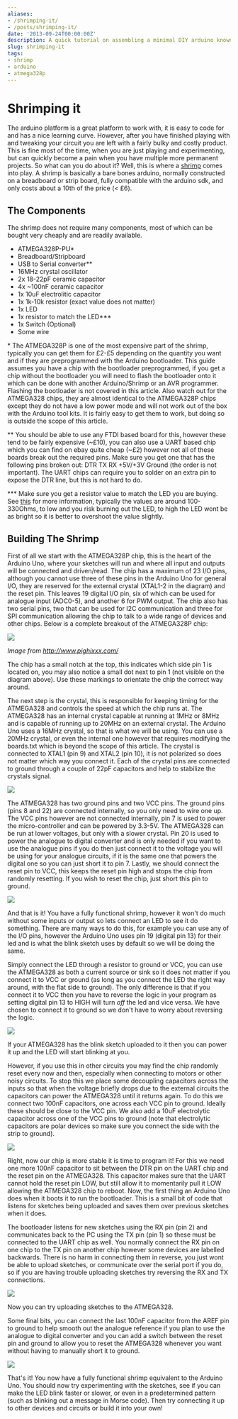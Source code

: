 ```yaml
---
aliases:
- /shrimping-it/
- /posts/shrimping-it/
date: '2013-09-24T00:00:00Z'
description: A quick tutorial on assembling a minimal DIY arduino known as the shrimp.
slug: shrimping-it
tags:
- shrimp
- arduino
- atmega328p
---
```


# Shrimping it

The arduino platform is a great platform to work with, it is easy to code for
and has a nice learning curve. However, after you have finished playing with
and tweaking your circuit you are left with a fairly bulky and costly product.
This is fine most of the time, when you are just playing and experimenting, but
can quickly become a pain when you have multiple more permanent projects. So
what can you do about it? Well, this is where a [shrimp](http://shrimping.it/)
comes into play. A shrimp is basically a bare bones arduino, normally
constructed on a breadboard or strip board, fully compatible with the arduino
sdk, and only costs about a 10th of the price (&lt; £6).

<!--more-->

## The Components

The shrimp does not require many components, most of which can be bought very
cheaply and are readily available.

* ATMEGA328P-PU&#42;
* Breadboard/Stripboard
* USB to Serial converter&#42;&#42;
* 16MHz crystal oscillator
* 2x 18-22pF ceramic capacitor
* 4x ~100nF ceramic capacitor
* 1x 10uF electrolitic capacitor
* 1x 1k-10k resistor (exact value does not matter)
* 1x LED
* 1x resistor to match the LED&#42;&#42;&#42;
* 1x Switch (Optional)
* Some wire

&#42; The ATMEGA328P is one of the most expensive part of the shrimp, typically
you can get them for £2-£5 depending on the quantity you want and if they are
preprogrammed with the Arduino bootloader.  This guide assumes you have a chip
with the bootloader preprogrammed, if you get a chip without the bootloader you
will need to flash the bootloader onto it which can be done with another
Arduino/Shrimp or an AVR programmer. Flashing the bootloader is not covered in
this article. Also watch out for the ATMEGA328 chips, they are almost identical
to the ATMEGA328P chips except they do not have a low power mode and will not
work out of the box with the Arduino tool kits. It is fairly easy to get them
to work, but doing so is outside the scope of this article.

&#42;&#42; You should be able to use any FTDI based board for this, however
these tend to be fairly expensive (~£10), you can also use a UART based chip
which you can find on ebay quite cheap (~£2) however not all of these boards
break out the required pins. Make sure you get one that has the following pins
broken out: DTR TX RX +5V/+3V Ground (the order is not important). The UART
chips can require you to solder on an extra pin to expose the DTR line, but
this is not hard to do.

&#42;&#42;&#42; Make sure you get a resistor value to match the LED you are
buying. See
[this](http://www.instructables.com/id/Choosing-The-Resistor-To-Use-With-LEDs/)
for more information, typically the values are around 100-330Ohms, to low and
you risk burning out the LED, to high the LED wont be as bright so it is better
to overshoot the value slightly.

## Building The Shrimp

First of all we start with the ATMEGA328P chip, this is the heart of the
Arduino Uno, where your sketches will run and where all input and outputs will
be connected and driven/read. The chip has a maximum of 23 I/O pins, although
you cannot use three of these pins in the Arduino Uno for general I/O, they are
reserved for the external crystal (XTAL1-2 in the diagram) and the reset pin.
This leaves 19 digital I/O pin, six of which can be used for analogue input
(ADC0-5), and another 6 for PWM output. The chip also has two serial pins, two
that can be used for I2C communication and three for SPI communication allowing
the chip to talk to a wide range of devices and other chips. Below is a
complete breakout of the ATMEGA328P chip:

![](/blog/shrimping-it/arduino-atmega328.jpg)

*Image from http://www.pighixxx.com/*

The chip has a small notch at the top, this indicates which side pin 1 is
located on, you may also notice a small dot next to pin 1 (not visible on the
diagram above). Use these markings to orientate the chip the correct way
around.

The next step is the crystal, this is responsible for keeping timing for the
ATMEGA328 and controls the speed at which the chip runs at. The ATMEGA328 has
an internal crystal capable at running at 1MHz or 8MHz and is capable of
running up to 20MHz on an external crystal. The Arduino Uno uses a 16MHz
crystal, so that is what we will be using. You can use a 20MHz crystal, or even
the internal one however that requires modifying the boards.txt which is beyond
the scope of this article. The crystal is connected to XTAL1 (pin 9) and XTAL2
(pin 10), it is not polarized so does not matter which way you connect it. Each
of the crystal pins are connected to ground through a couple of 22pF capacitors
and help to stabilize the crystals signal.

![](/blog/shrimping-it/shrimpingit-1.png)

The ATMEGA328 has two ground pins and two VCC pins. The ground pins (pins 8 and
22) are connected internally, so you only need to wire one up. The VCC pins
however are not connected internally, pin 7 is used to power the
micro-controller and can be powered by 3.3-5V. The ATMEGA328 can be run at
lower voltages, but only with a slower crystal. Pin 20 is used to power the
analogue to digital converter and is only needed if you want to use the
analogue pins if you do then just connect it to the voltage you will be using
for your analogue circuits, if it is the same one that powers the digital one
so you can just short it to pin 7. Lastly, we should connect the reset pin to
VCC, this keeps the reset pin high and stops the chip from randomly resetting.
If you wish to reset the chip, just short this pin to ground.

![](/blog/shrimping-it/shrimpingit-3.png)

And that is it! You have a fully functional shrimp, however it won't do much
without some inputs or output so lets connect an LED to see it do something.
There are many ways to do this, for example you can use any of the I/O pins,
however the Arduino Uno uses pin 19 (digital pin 13) for their led and is what
the blink sketch uses by default so we will be doing the same.

Simply connect the LED through a resistor to ground or VCC, you can use the
ATMEGA328 as both a current source or sink so it does not matter if you connect
it to VCC or ground (as long as you connect the LED the right way around, with
the flat side to ground). The only difference is that if you connect it to VCC
then you have to reverse the logic in your program as setting digital pin 13 to
HIGH will turn _off_ the led and vice versa. We have chosen to connect it to
ground so we don't have to worry about reversing the logic.

![](/blog/shrimping-it/shrimpingit-5.png)

If your ATMEGA328 has the blink sketch uploaded to it then you can power it up
and the LED will start blinking at you.

However, if you use this in other circuits you may find the chip randomly reset
every now and then, especially when connecting to motors or other noisy
circuits. To stop this we place some decoupling capacitors across the inputs so
that when the voltage briefly drops due to the external circuits the capacitors
can power the ATMEGA328 until it returns again. To do this we connect two 100nF
capacitors, one across each VCC pin to ground. Ideally these should be close to
the VCC pin. We also add a 10uF electrolytic capacitor across one of the VCC
pins to ground (note that electrolytic capacitors are polar devices so make
sure you connect the side with the strip to ground).

![](/blog/shrimping-it/shrimpingit-6.png)

Right, now our chip is more stable it is time to program it! For this we need
one more 100nF capacitor to sit between the DTR pin on the UART chip and the
reset pin on the ATMEGA328. This capacitor makes sure that the UART cannot hold
the reset pin LOW, but still allow it to momentarily pull it LOW allowing the
ATMEGA328 chip to reboot. Now, the first thing an Arduino Uno does when it
boots it to run the bootloader. This is a small bit of code that listens for
sketches being uploaded and saves them over previous sketches when it does.

The bootloader listens for new sketches using the RX pin (pin 2) and
communicates back to the PC using the TX pin (pin 1) so these must be connected
to the UART chip as well. You normally connect the RX pin on one chip to the TX
pin on another chip however some devices are labelled backwards.  There is no
harm in connecting them in reverse, you just wont be able to upload sketches,
or communicate over the serial port if you do, so if you are having trouble
uploading sketches try reversing the RX and TX connections.

![](/blog/shrimping-it/shrimpingit-7.png)

Now you can try uploading sketches to the ATMEGA328.

Some final bits, you can connect the last 100nF capacitor from the AREF pin to
ground to help smooth out the analogue reference if you plan to use the
analogue to digital converter and you can add a switch between the reset pin
and ground to allow you to reset the ATMEGA328 whenever you want without having
to manually short it to ground.

![](/blog/shrimping-it/shrimpingit-9.png)

That's it! You now have a fully functional shrimp equivalent to the Arduino
Uno. You should now try experimenting with the sketches, see if you can make
the LED blink faster or slower, or even in a predetermined pattern (such as
blinking out a message in Morse code). Then try connecting it up to other
devices and circuits or build it into your own!
